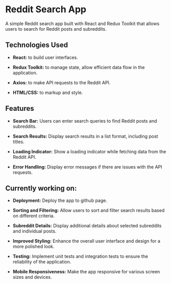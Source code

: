# Reddit Search App

A simple Reddit search app built with React and Redux Toolkit that allows users to search for Reddit posts and subreddits.


## Technologies Used

- **React:** to build user interfaces.
  
- **Redux Toolkit:** to manage state, allow efficient data flow in the application.
  
- **Axios:** to make API requests to the Reddit API.
  
- **HTML/CSS:** to markup and style.
  

## Features

- **Search Bar:** Users can enter search queries to find Reddit posts and subreddits.

- **Search Results:** Display search results in a list format, including post titles.

- **Loading Indicator:** Show a loading indicator while fetching data from the Reddit API.

- **Error Handling:** Display error messages if there are issues with the API requests.
  

## Currently working on: 

- **Deployment:** Deploy the app to github page.

- **Sorting and Filtering:** Allow users to sort and filter search results based on different criteria.

- **Subreddit Details:** Display additional details about selected subreddits and individual posts.

- **Improved Styling:** Enhance the overall user interface and design for a more polished look.

- **Testing:** Implement unit tests and integration tests to ensure the reliability of the application.

- **Mobile Responsiveness:** Make the app responsive for various screen sizes and devices.

  

